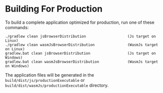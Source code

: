 # Building For Production

To build a complete application optimized for production, run one of these commands:

```
./gradlew clean jsBrowserDistribution                   (Js target on Linux)
./gradlew clean wasmJsBrowserDistribution               (WasmJs target on Linux)
gradlew.bat clean jsBrowserDistribution                 (Js target on Windows)
gradlew.bat clean wasmJsBrowserDistribution             (WasmJs target on Windows)
```

The application files will be generated in the `build/dist/js/productionExecutable` or `build/dist/wasmJs/productionExecutable` directory.
